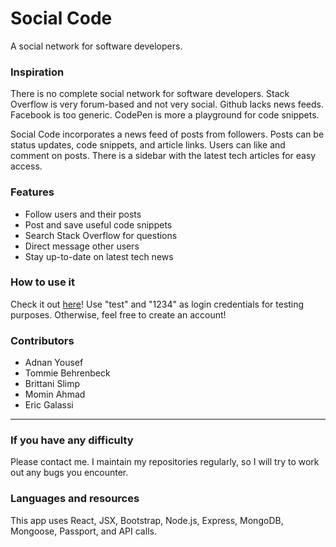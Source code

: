 # Social Code
A social network for software developers.

### Inspiration 
There is no complete social network for software developers. Stack Overflow is very forum-based and not very social. Github lacks news feeds. Facebook is too generic. CodePen is more a playground for code snippets.

Social Code incorporates a news feed of posts from followers. Posts can be status updates, code snippets, and article links. Users can like and comment on posts. There is a sidebar with the latest tech articles for easy access. 

### Features
- Follow users and their posts
- Post and save useful code snippets
- Search Stack Overflow for questions
- Direct message other users
- Stay up-to-date on latest tech news

### How to use it
Check it out [here](https://socialcode-22.herokuapp.com)! Use "test" and "1234" as login credentials for testing purposes. Otherwise, feel free to create an account!



### Contributors
- Adnan Yousef
- Tommie Behrenbeck
- Brittani Slimp
- Momin Ahmad
- Eric Galassi

- - -

### If you have any difficulty
Please contact me.  I maintain my repositories regularly, so I will try to work out any bugs you encounter.


### Languages and resources
This app uses React, JSX, Bootstrap, Node.js, Express, MongoDB, Mongoose, Passport, and API calls.
